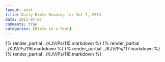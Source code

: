 ```yaml
---
layout: post
title: Daily Bible Reading for Jul 7, 2013
date: 2013-07-07
comments: true
categories: [Bible in a Year]
---
```

{% render_partial ../KJV/Ps/115.markdown %}
{% render_partial ../KJV/Ps/116.markdown %}
{% render_partial ../KJV/Ps/117.markdown %}
{% render_partial ../KJV/Ps/118.markdown %}
